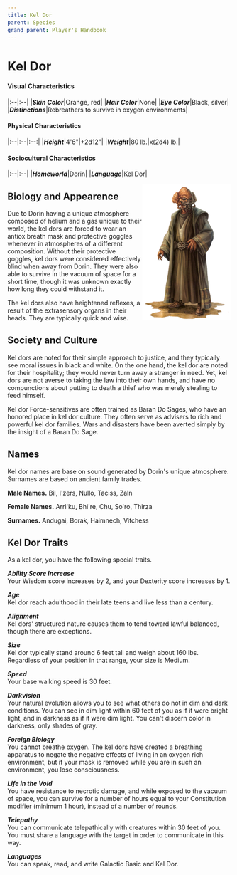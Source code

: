 ```yaml
---
title: Kel Dor
parent: Species
grand_parent: Player's Handbook
---
```


# Kel Dor

#### Visual Characteristics

|:--|:--|
|***Skin Color***|Orange, red|
|***Hair Color***|None|
|***Eye Color***|Black, silver|
|***Distinctions***|Rebreathers to survive in oxygen environments|

#### Physical Characteristics

|:--|:--|:--:|
|***Height***|4'6"|+2d12"|
|***Weight***|80 lb.|x(2d4) lb.|

#### Sociocultural Characteristics

|:--|:--|
|***Homeworld***|Dorin|
|***Language***|Kel Dor|



<img src='../../../zzImages/Species/Kel Dor.png' style='float:right; float:top; width:200px;'>

## Biology and Appearence
Due to Dorin having a unique atmosphere composed of helium and a gas unique to their world, the kel dors are forced to wear an antiox breath mask and protective goggles whenever in atmospheres of a different composition. Without their protective goggles, kel dors were considered effectively blind when away from Dorin. They were also able to survive in the vacuum of space for a short time, though it was unknown exactly how long they could withstand it.

The kel dors also have heightened reflexes, a result of the extrasensory organs in their heads. They are typically quick and wise. 

## Society and Culture
Kel dors are noted for their simple approach to justice, and they typically see moral issues in black and white. On the one hand, the kel dor are noted for their hospitality; they would never turn away a stranger in need. Yet, kel dors are not averse to taking the law into their own hands, and have no compunctions about putting to death a thief who was merely stealing to feed himself.

Kel dor Force-sensitives are often trained as Baran Do Sages, who have an honored place in kel dor culture. They often serve as advisers to rich and powerful kel dor families. Wars and disasters have been averted simply by the insight of a Baran Do Sage.

## Names
Kel dor names are base on sound generated by Dorin's unique atmosphere. Surnames are based on ancient family trades.

**Male Names.** Bil, I'zers, Nullo, Taciss, Zaln

**Female Names.** Arri'ku, Bhi're, Chu, So'ro, Thirza

**Surnames.** Andugai, Borak, Haimnech, Vitchess





## Kel Dor Traits
As a kel dor, you have the following special traits.

***Ability Score Increase*** <br> Your Wisdom score increases by 2, and your Dexterity score increases by 1.

***Age*** <br> Kel dor reach adulthood in their late teens and live less than a century.

***Alignment*** <br> Kel dors' structured nature causes them to tend toward lawful balanced, though there are exceptions.

***Size*** <br> Kel dor typically stand around 6 feet tall and weigh about 160 lbs. Regardless of your position in that range, your size is Medium.

***Speed*** <br> Your base walking speed is 30 feet.

***Darkvision*** <br> Your natural evolution allows you to see what others do not in dim and dark conditions. You can see in dim light within 60 feet of you as if it were bright light, and in darkness as if it were dim light. You can't discern color in darkness, only shades of gray.

***Foreign Biology*** <br> You cannot breathe oxygen. The kel dors have created a breathing apparatus to negate the negative effects of living in an oxygen rich environment, but if your mask is removed while you are in such an environment, you lose consciousness.

***Life in the Void*** <br> You have resistance to necrotic damage, and while exposed to the vacuum of space, you can survive for a number of hours equal to your Constitution modifier (minimum 1 hour), instead of a number of rounds.

***Telepathy*** <br> You can communicate telepathically with creatures within 30 feet of you. You must share a language with the target in order to communicate in this way. 

***Languages*** <br> You can speak, read, and write Galactic Basic and Kel Dor. 
